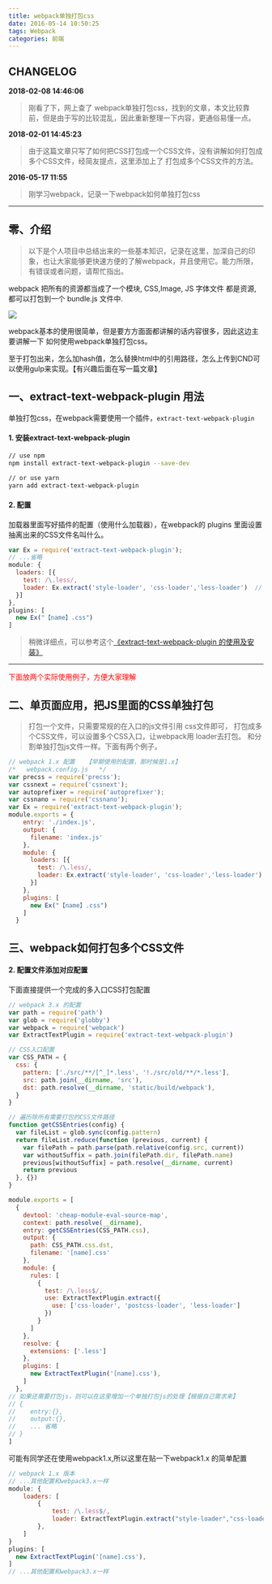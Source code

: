 ```yaml
---
title: webpack单独打包css
date: 2016-05-14 10:50:25
tags: Webpack
categories: 前端
---
```


## CHANGELOG

**2018-02-08 14:46:06**
>刚看了下，网上查了 webpack单独打包css，找到的文章，本文比较靠前，但是由于写的比较混乱，因此重新整理一下内容，更通俗易懂一点。 

**2018-02-01 14:45:23**
>由于这篇文章只写了如何把CSS打包成一个CSS文件，没有讲解如何打包成多个CSS文件，经简友提点，这里添加上了 打包成多个CSS文件的方法。

**2016-05-17 11:55**
>刚学习webpack，记录一下webpack如何单独打包css

---

## 零、介绍

>以下是个人项目中总结出来的一些基本知识，记录在这里，加深自己的印象，也让大家能够更快速方便的了解webpack，并且使用它。能力所限，有错误或者问题，请帮忙指出。



webpack 把所有的资源都当成了一个模块, CSS,Image, JS 字体文件 都是资源, 都可以打包到一个 bundle.js 文件中. 

![](https://ws3.sinaimg.cn/large/006tNc79gy1fo91iuba5mj31kw0tn0tp.jpg)

webpack基本的使用很简单，但是要方方面面都讲解的话内容很多，因此这边主要讲解一下 如何使用webpack单独打包css。

至于打包出来，怎么加hash值，怎么替换html中的引用路径，怎么上传到CND可以使用gulp来实现。【有兴趣后面在写一篇文章】

## 一、extract-text-webpack-plugin 用法
单独打包css，在webpack需要使用一个插件，`extract-text-webpack-plugin`

#### 1. 安装extract-text-webpack-plugin
```bash
// use npm 
npm install extract-text-webpack-plugin --save-dev

// or use yarn 
yarn add extract-text-webpack-plugin
```

#### 2. 配置 
加载器里面写好插件的配置（使用什么加载器），在webpack的 plugins 里面设置抽离出来的CSS文件名叫什么。

```javascript
var Ex = require('extract-text-webpack-plugin');
// ...省略
module: {
  loaders: [{
    test: /\.less/,
    loader: Ex.extract('style-loader', 'css-loader','less-loader')  // 单独打包出CSS，这里配置注意下
  }]
},
plugins: [
  new Ex("【name】.css")
]

```

>稍微详细点，可以参考这个[《extract-text-webpack-plugin 的使用及安装》](https://www.cnblogs.com/dyx-wx/p/6529447.html)


---

<font color="red">下面放两个实际使用例子，方便大家理解</font>

## 二、单页面应用，把JS里面的CSS单独打包
>打包一个文件，只需要常规的在入口的js文件引用 css文件即可， 打包成多个CSS文件，可以设置多个CSS入口，让webpack用 loader去打包。 和分割单独打包js文件一样。下面有两个例子。

```javascript
// webpack 1.x 配置   【早期使用的配置，那时候是1.x】
/*   webpack.config.js   */
var precss = require('precss');
var cssnext = require('cssnext');
var autoprefixer = require('autoprefixer');
var cssnano = require('cssnano');
var Ex = require('extract-text-webpack-plugin');
module.exports = {
    entry: './index.js',
    output: {
      filename: 'index.js'
    },
    module: {
      loaders: [{
        test: /\.less/,
        loader: Ex.extract('style-loader', 'css-loader','less-loader')  // 单独打包出CSS，这里配置注意下
      }]
    },
    plugins: [
      new Ex("【name】.css")
    ]
  }
```

## 三、webpack如何打包多个CSS文件

#### 2. 配置文件添加对应配置
下面直接提供一个完成的多入口CSS打包配置

```javascript
// webpack 3.x 的配置
var path = require('path')
var glob = require('globby')  
var webpack = require('webpack')
var ExtractTextPlugin = require('extract-text-webpack-plugin')

// CSS入口配置
var CSS_PATH = {
  css: {
    pattern: ['./src/**/[^_]*.less', '!./src/old/**/*.less'],
    src: path.join(__dirname, 'src'),
    dst: path.resolve(__dirname, 'static/build/webpack'),
  }
}

// 遍历除所有需要打包的CSS文件路径
function getCSSEntries(config) {
  var fileList = glob.sync(config.pattern)
  return fileList.reduce(function (previous, current) {
    var filePath = path.parse(path.relative(config.src, current))
    var withoutSuffix = path.join(filePath.dir, filePath.name)
    previous[withoutSuffix] = path.resolve(__dirname, current)
    return previous
  }, {})
}

module.exports = [
  {
    devtool: 'cheap-module-eval-source-map',
    context: path.resolve(__dirname),
    entry: getCSSEntries(CSS_PATH.css),
    output: {
      path: CSS_PATH.css.dst,
      filename: '[name].css'
    },
    module: {
      rules: [
        {
          test: /\.less$/,
          use: ExtractTextPlugin.extract({
            use: ['css-loader', 'postcss-loader', 'less-loader']
          })
        }
      ]
    },
    resolve: {
      extensions: ['.less']
    },
    plugins: [
      new ExtractTextPlugin('[name].css'),
    ]
  },
// 如果还需要打包js，则可以在这里增加一个单独打包js的处理【根据自己需求来】
// {
//    entry:{},
//    output:{},
//    ... 省略
// }
]
```

可能有同学还在使用webpack1.x,所以这里在贴一下webpack1.x 的简单配置

```javascript
// webpack 1.x 版本
// ...其他配置和webpack3.x一样
module: {
    loaders: [
        {
            test: /\.less$/,
            loader: ExtractTextPlugin.extract("style-loader","css-loader","postcss-loader","less-loader")
        },
    ]
}
plugins: [
  new ExtractTextPlugin('[name].css'),
]
// ...其他配置和webpack3.x一样
```

